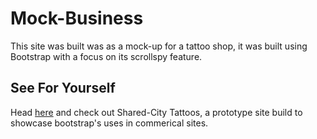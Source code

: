 # Mock-Business 

This site was built was as a mock-up for a tattoo shop, it was built using Bootstrap with a focus on its scrollspy feature.

## See For Yourself
Head [here](https://grantcz.github.io/Mockin/) and check out Shared-City Tattoos, a prototype site build to showcase bootstrap's uses in commerical sites.
